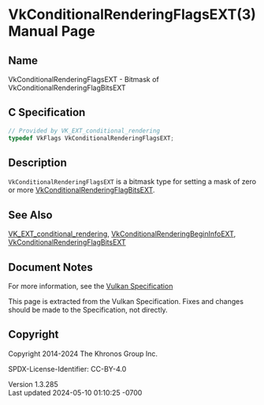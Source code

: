 # VkConditionalRenderingFlagsEXT(3) Manual Page

## Name

VkConditionalRenderingFlagsEXT - Bitmask of
VkConditionalRenderingFlagBitsEXT



## <a href="#_c_specification" class="anchor"></a>C Specification

``` c
// Provided by VK_EXT_conditional_rendering
typedef VkFlags VkConditionalRenderingFlagsEXT;
```

## <a href="#_description" class="anchor"></a>Description

`VkConditionalRenderingFlagsEXT` is a bitmask type for setting a mask of
zero or more
[VkConditionalRenderingFlagBitsEXT](https://registry.khronos.org/vulkan/specs/1.3-extensions/man/html/VkConditionalRenderingFlagBitsEXT.html).

## <a href="#_see_also" class="anchor"></a>See Also

[VK_EXT_conditional_rendering](https://registry.khronos.org/vulkan/specs/1.3-extensions/man/html/VK_EXT_conditional_rendering.html),
[VkConditionalRenderingBeginInfoEXT](https://registry.khronos.org/vulkan/specs/1.3-extensions/man/html/VkConditionalRenderingBeginInfoEXT.html),
[VkConditionalRenderingFlagBitsEXT](https://registry.khronos.org/vulkan/specs/1.3-extensions/man/html/VkConditionalRenderingFlagBitsEXT.html)

## <a href="#_document_notes" class="anchor"></a>Document Notes

For more information, see the <a
href="https://registry.khronos.org/vulkan/specs/1.3-extensions/html/vkspec.html#VkConditionalRenderingFlagsEXT"
target="_blank" rel="noopener">Vulkan Specification</a>

This page is extracted from the Vulkan Specification. Fixes and changes
should be made to the Specification, not directly.

## <a href="#_copyright" class="anchor"></a>Copyright

Copyright 2014-2024 The Khronos Group Inc.

SPDX-License-Identifier: CC-BY-4.0

Version 1.3.285  
Last updated 2024-05-10 01:10:25 -0700
